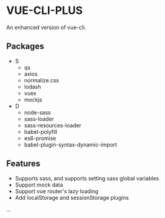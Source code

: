 # VUE-CLI-PLUS

An enhanced version of vue-cli.

## Packages

* S
  * qs
  * axios
  * normalize.css
  * lodash
  * vuex
  * mockjs
* D
  * node-sass
  * sass-loader
  * sass-resources-loader
  * babel-polyfill
  * es6-promise
  * babel-plugin-syntax-dynamic-import

## Features

- Supports sass, and supports setting sass global variables
- Support mock data
- Support vue router's lazy loading
- Add localStorage and sessionStorage plugins

...
